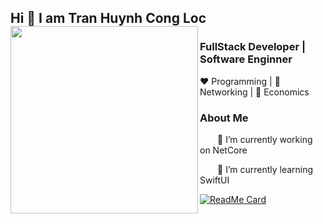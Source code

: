 
##  Hi 👋 I am Tran Huynh Cong Loc <img width="300" align="left" src="https://media.tenor.com/images/4856ee0d623e294a10753f5510c63638/tenor.gif">

### FullStack Developer | Software Enginner 

<p>❤️ Programming | 🧡 Networking | 💚 Economics</p> 

### About Me

<p>&emsp;&emsp;🔭 I’m currently working on NetCore</p>
<p>&emsp;&emsp;🌱 I’m currently learning SwiftUI</p>

[![ReadMe Card](https://github-readme-stats.vercel.app/api?username=thcl-0407&show_icons=true)](https://github.com/thcl-0407/thcl-0407) 

<!-- <img width="300" align="left" src="https://media.giphy.com/media/VgGpnYeMVljm1vRA6g/giphy.gif"> -->
